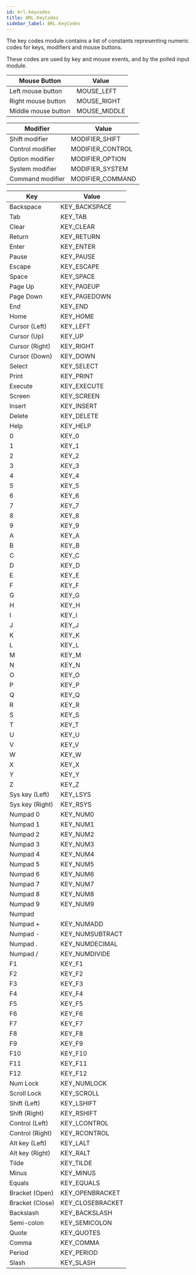 ```yaml
---
id: brl.keycodes
title: BRL.KeyCodes
sidebar_label: BRL.KeyCodes
---
```




The key codes module contains a list of constants representing numeric codes for
keys, modifiers and mouse buttons.

These codes are used by key and mouse events, and by the polled input module.

| Mouse Button | Value |
| --- | --- |
| Left mouse button | MOUSE_LEFT |
| Right mouse button | MOUSE_RIGHT |
| Middle mouse button | MOUSE_MIDDLE |


| Modifier | Value |
| --- | --- |
| Shift modifier | MODIFIER_SHIFT |
| Control modifier | MODIFIER_CONTROL |
| Option modifier | MODIFIER_OPTION |
| System modifier | MODIFIER_SYSTEM |
| Command modifier | MODIFIER_COMMAND |


| Key | Value |
| --- | --- |
| Backspace | KEY_BACKSPACE |
| Tab | KEY_TAB |
| Clear | KEY_CLEAR |
| Return | KEY_RETURN |
| Enter | KEY_ENTER |
| Pause | KEY_PAUSE |
| Escape | KEY_ESCAPE |
| Space | KEY_SPACE |
| Page Up | KEY_PAGEUP |
| Page Down | KEY_PAGEDOWN |
| End | KEY_END |
| Home | KEY_HOME |
| Cursor (Left) | KEY_LEFT |
| Cursor (Up) | KEY_UP |
| Cursor (Right) | KEY_RIGHT |
| Cursor (Down) | KEY_DOWN |
| Select | KEY_SELECT |
| Print | KEY_PRINT |
| Execute | KEY_EXECUTE |
| Screen | KEY_SCREEN |
| Insert | KEY_INSERT |
| Delete | KEY_DELETE |
| Help | KEY_HELP |
| 0 | KEY_0 |
| 1 | KEY_1 |
| 2 | KEY_2 |
| 3 | KEY_3 |
| 4 | KEY_4 |
| 5 | KEY_5 |
| 6 | KEY_6 |
| 7 | KEY_7 |
| 8 | KEY_8 |
| 9 | KEY_9 |
| A | KEY_A |
| B | KEY_B |
| C | KEY_C |
| D | KEY_D |
| E | KEY_E |
| F | KEY_F |
| G | KEY_G |
| H | KEY_H |
| I | KEY_I |
| J | KEY_J |
| K | KEY_K |
| L | KEY_L |
| M | KEY_M |
| N | KEY_N |
| O | KEY_O |
| P | KEY_P |
| Q | KEY_Q |
| R | KEY_R |
| S | KEY_S |
| T | KEY_T |
| U | KEY_U |
| V | KEY_V |
| W | KEY_W |
| X | KEY_X |
| Y | KEY_Y |
| Z | KEY_Z |
| Sys key (Left) | KEY_LSYS |
| Sys key (Right) | KEY_RSYS |
| Numpad 0 | KEY_NUM0 |
| Numpad 1 | KEY_NUM1 |
| Numpad 2 | KEY_NUM2 |
| Numpad 3 | KEY_NUM3 |
| Numpad 4 | KEY_NUM4 |
| Numpad 5 | KEY_NUM5 |
| Numpad 6 | KEY_NUM6 |
| Numpad 7 | KEY_NUM7 |
| Numpad 8 | KEY_NUM8 |
| Numpad 9 | KEY_NUM9 |
| Numpad | | KEY_NUMMULTIPLY |
| Numpad + | KEY_NUMADD |
| Numpad - | KEY_NUMSUBTRACT |
| Numpad . | KEY_NUMDECIMAL |
| Numpad / | KEY_NUMDIVIDE |
| F1 | KEY_F1 |
| F2 | KEY_F2 |
| F3 | KEY_F3 |
| F4 | KEY_F4 |
| F5 | KEY_F5 |
| F6 | KEY_F6 |
| F7 | KEY_F7 |
| F8 | KEY_F8 |
| F9 | KEY_F9 |
| F10 | KEY_F10 |
| F11 | KEY_F11 |
| F12 | KEY_F12 |
| Num Lock | KEY_NUMLOCK |
| Scroll Lock | KEY_SCROLL |
| Shift (Left) | KEY_LSHIFT |
| Shift (Right) | KEY_RSHIFT |
| Control (Left) | KEY_LCONTROL |
| Control (Right) | KEY_RCONTROL |
| Alt key (Left) | KEY_LALT |
| Alt key (Right) | KEY_RALT |
| Tilde | KEY_TILDE |
| Minus | KEY_MINUS |
| Equals | KEY_EQUALS |
| Bracket (Open) | KEY_OPENBRACKET |
| Bracket (Close) | KEY_CLOSEBRACKET |
| Backslash | KEY_BACKSLASH |
| Semi-colon | KEY_SEMICOLON |
| Quote | KEY_QUOTES |
| Comma | KEY_COMMA |
| Period | KEY_PERIOD |
| Slash | KEY_SLASH |


